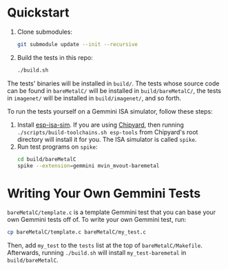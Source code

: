 # Quickstart
1. Clone submodules:
    ```bash
    git submodule update --init --recursive
    ```
1. Build the tests in this repo:
    ```bash
    ./build.sh
    ```

The tests' binaries will be installed in `build/`. The tests whose source code can be found in `bareMetalC/` will be installed in `build/bareMetalC/`, the tests in `imagenet/` will be installed in `build/imagenet/`, and so forth.

To run the tests yourself on a Gemmini ISA simulator, follow these steps:
1. Install [esp-isa-sim](https://github.com/ucb-bar/esp-isa-sim). If you are using [Chipyard](https://github.com/ucb-bar/chipyard), then running `./scripts/build-toolchains.sh esp-tools` from Chipyard's root directory will install it for you. The ISA simulator is called `spike`.
1. Run test programs on `spike`:
    ```bash
    cd build/bareMetalC
    spike --extension=gemmini mvin_mvout-baremetal
    ```

# Writing Your Own Gemmini Tests
`bareMetalC/template.c` is a template Gemmini test that you can base your own Gemmini tests off of. To write your own Gemmini test, run:

```bash
cp bareMetalC/template.c bareMetalC/my_test.c
```

Then, add `my_test` to the `tests` list at the top of `bareMetalC/Makefile`. Afterwards, running `./build.sh` will install `my_test-baremetal` in `build/bareMetalC`.

